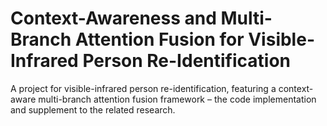# Context-Awareness and Multi-Branch Attention Fusion for Visible-Infrared Person Re-Identification
A  project for visible-infrared person re-identification, featuring a context-aware multi-branch attention fusion framework – the code implementation and supplement to the related research.
